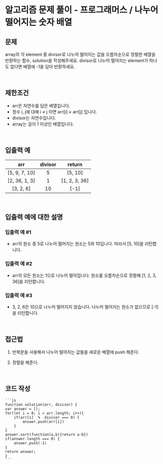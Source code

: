 # 알고리즘 문제 풀이 - 프로그래머스 / 나누어 떨어지는 숫자 배열

## 문제

array의 각 element 중 divisor로 나누어 떨어지는 값을 오름차순으로 정렬한 배열을 반환하는 함수, solution을 작성해주세요.
divisor로 나누어 떨어지는 element가 하나도 없다면 배열에 -1을 담아 반환하세요.

<br>

## 제한조건

- arr은 자연수를 담은 배열입니다.
- 정수 i, j에 대해 i ≠ j 이면 arr[i] ≠ arr[j] 입니다.
- divisor는 자연수입니다.
- array는 길이 1 이상인 배열입니다.

<br>

## 입출력 예

|      arr      | divisor |    return     |
| :-----------: | :-----: | :-----------: |
| [5, 9, 7, 10] |    5    |    [5, 10]    |
| [2, 36, 1, 3] |    1    | [1, 2, 3, 36] |
|   [3, 2, 6]   |   10    |     [-1]      |

<br>

## 입출력 예에 대한 설명

### 입출력 예 #1

- arr의 원소 중 5로 나누어 떨어지는 원소는 5와 10입니다. 따라서 [5, 10]을 리턴합니다.

### 입출력 예 #2

- arr의 모든 원소는 1으로 나누어 떨어집니다. 원소를 오름차순으로 정렬해 [1, 2, 3, 36]을 리턴합니다.

### 입출력 예 #3

- 3, 2, 6은 10으로 나누어 떨어지지 않습니다. 나누어 떨어지는 원소가 없으므로 [-1]을 리턴합니다.

<br>

## 접근법

1. 반복문을 사용해서 나누어 떨어지는 값들을 새로운 배열에 push 해준다.

2. 정렬을 해준다.

<br>

## 코드 작성

    ```js
    function solution(arr, divisor) {
    var answer = [];
    for(let i = 0; i < arr.length; i++){
        if(arr[i]  %  divisor === 0) {
            answer.push(arr[i])
        }
    }
    answer.sort(function(a,b){return a-b})
    if(answer.length === 0) {
        answer.push(-1)
    }
    return answer;
    }
    ```

<br>

